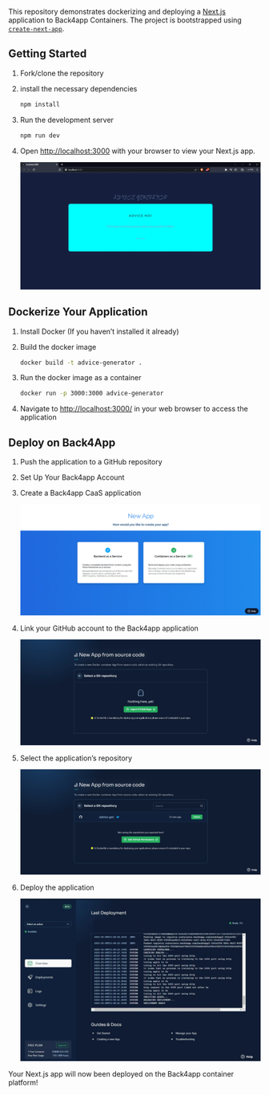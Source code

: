 This repository demonstrates dockerizing and deploying a [Next.js](https://nextjs.org/) application to Back4app Containers.
The project is bootstrapped using [`create-next-app`](https://github.com/vercel/next.js/tree/canary/packages/create-next-app).

## Getting Started

1. Fork/clone the repository
2. install the necessary dependencies
    
    ```bash
    npm install
    ```
    
3. Run the development server
    
    ```bash
    npm run dev
    ```
    
4. Open [http://localhost:3000](http://localhost:3000) with your browser to view your Next.js app.

    ![advice-generator-app](assets/advice-generator-app.webp)



## Dockerize Your Application

1. Install Docker (If you haven’t installed it already)
2. Build the docker image
    
    ```bash
    docker build -t advice-generator .
    ```
    
3. Run the docker image as a container
    
    ```bash
    docker run -p 3000:3000 advice-generator
    ```
    
4. Navigate to [http://localhost:3000/](HTTP://localhost:3000/) in your web browser to access the application

## Deploy on Back4App

1. Push the application to a GitHub repository
2. Set Up Your Back4app Account
3. Create a Back4app CaaS application 

   ![new-back4app-application](assets/new-back4app-application.webp)
    
4. Link your GitHub account to the Back4app application
    
    ![link-github](assets/link-github.webp)
    
5. Select the application’s repository
    
    ![select-repository](assets/select-repository.webp)
    
6. Deploy the application
    
    ![deployed-application](assets/deployed-application.webp)


Your Next.js app will now been deployed on the Back4app container platform!
